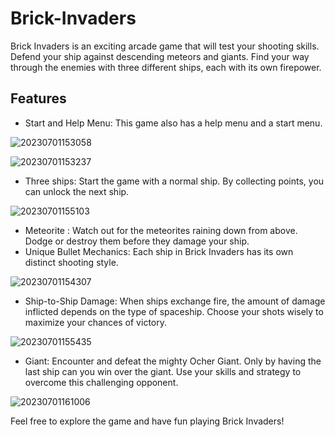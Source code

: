 # Brick-Invaders

Brick Invaders is an exciting arcade game that will test your shooting skills. Defend your ship against descending meteors and giants. Find your way through the enemies with three different ships, each with its own firepower.

## Features
- Start and Help Menu: This game also has a help menu and a start menu.

![20230701153058](https://github.com/roshana-401/Brick-Invaders/assets/132509624/17b679fd-29d9-493c-bc37-cd16ee531a7f)

![20230701153237](https://github.com/roshana-401/Brick-Invaders/assets/132509624/9becf30d-b60e-4a6a-bbe3-6e4f181f909f)

- Three ships: Start the game with a normal ship. By collecting points, you can unlock the next ship.

![20230701155103](https://github.com/roshana-401/Brick-Invaders/assets/132509624/ec0bbb2e-c722-4b85-a026-b30749a57b1a)

- Meteorite : Watch out for the meteorites raining down from above. Dodge or destroy them before they damage your ship.
- Unique Bullet Mechanics: Each ship in Brick Invaders has its own distinct shooting style.

![20230701154307](https://github.com/roshana-401/Brick-Invaders/assets/132509624/7ce10aa2-d578-4a8f-b1ff-c45cae2af5de)

- Ship-to-Ship Damage: When ships exchange fire, the amount of damage inflicted depends on the type of spaceship. Choose your shots wisely to maximize your chances of victory.

![20230701155435](https://github.com/roshana-401/Brick-Invaders/assets/132509624/aa7125ac-1816-4a8f-89da-6bc52643017f)

- Giant: Encounter and defeat the mighty Ocher Giant. Only by having the last ship can you win over the giant. Use your skills and strategy to overcome this challenging opponent.

![20230701161006](https://github.com/roshana-401/Brick-Invaders/assets/132509624/24051670-c3bc-4b7e-8d09-ed7df4e5068f)

Feel free to explore the game and have fun playing Brick Invaders!
